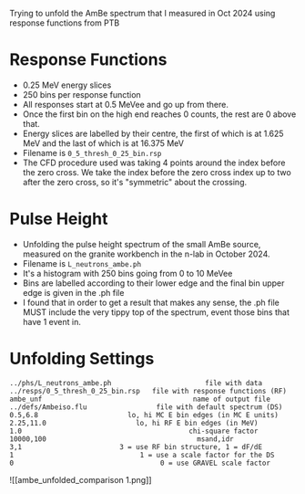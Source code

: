 Trying to unfold the AmBe spectrum that I measured in Oct 2024 using response functions from PTB

# Response Functions
- 0.25 MeV energy slices
- 250 bins per response function
- All responses start at 0.5 MeVee and go up from there.
- Once the first bin on the high end reaches 0 counts, the rest are 0 above that.
- Energy slices are labelled by their centre, the first of which is at 1.625 MeV and the last of which is at 16.375 MeV
- Filename is `0_5_thresh_0_25_bin.rsp`
- The CFD procedure used was taking 4 points around the index before the zero cross. We take the index before the zero cross index up to two after the zero cross, so it's "symmetric" about the crossing.


# Pulse Height
- Unfolding the pulse height spectrum of the small AmBe source, measured on the granite workbench in the n-lab in October 2024. 
- Filename is `L_neutrons_ambe.ph`
- It's a histogram with 250 bins going from 0 to 10 MeVee
- Bins are labelled according to their lower edge and the final bin upper edge is given in the .ph file
- I found that in order to get a result that makes any sense, the .ph file MUST include the very tippy top of the spectrum, event those bins that have 1 event in.

# Unfolding Settings

```
../phs/L_neutrons_ambe.ph                       file with data
../resps/0_5_thresh_0_25_bin.rsp   file with response functions (RF)
ambe_unf                                     name of output file
../defs/Ambeiso.flu                 file with default spectrum (DS)
0.5,6.8                      lo, hi MC E bin edges (in MC E units)
2.25,11.0                      lo, hi RF E bin edges (in MeV) 
1.0                                         chi-square factor
10000,100                                     msand,idr
3,1                        3 = use RF bin structure, 1 = dF/dE
1                               1 = use a scale factor for the DS
0                                    0 = use GRAVEL scale factor
```


![[ambe_unfolded_comparison 1.png]]